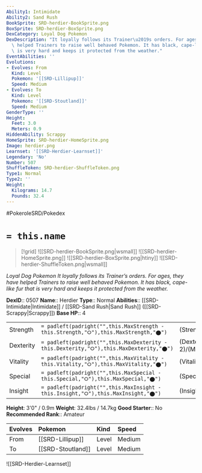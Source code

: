 ```yaml
---
Ability1: Intimidate
Ability2: Sand Rush
BookSprite: SRD-herdier-BookSprite.png
BoxSprite: SRD-herdier-BoxSprite.png
DexCategory: Loyal Dog Pokemon
DexDescription: "It loyally follows its Trainer\u2019s orders. For ages, they have\
  \ helped Trainers to raise well behaved Pokemon. It has black, cape-like fur that\
  \ is very hard and keeps it protected from the weather."
EventAbilities: ''
Evolutions:
- Evolves: From
  Kind: Level
  Pokemon: '[[SRD-Lillipup]]'
  Speed: Medium
- Evolves: To
  Kind: Level
  Pokemon: '[[SRD-Stoutland]]'
  Speed: Medium
GenderType: ''
Height:
  Feet: 3.0
  Meters: 0.9
HiddenAbility: Scrappy
HomeSprite: SRD-herdier-HomeSprite.png
Image: herdier.png
Learnset: '[[SRD-Herdier-Learnset]]'
Legendary: 'No'
Number: 507
ShuffleToken: SRD-herdier-ShuffleToken.png
Type1: Normal
Type2: ''
Weight:
  Kilograms: 14.7
  Pounds: 32.4
---
```


#PokeroleSRD/Pokedex

# `= this.name`

> [!grid]
> ![[SRD-herdier-BookSprite.png|wsmall]]
> ![[SRD-herdier-HomeSprite.png]]
> ![[SRD-herdier-BoxSprite.png|htiny]]
> ![[SRD-herdier-ShuffleToken.png|wsmall]]


*Loyal Dog Pokemon*
*It loyally follows its Trainer’s orders. For ages, they have helped Trainers to raise well behaved Pokemon. It has black, cape-like fur that is very hard and keeps it protected from the weather.*

**DexID**:: 0507
**Name**:: Herdier
**Type**:: Normal
**Abilities**:: [[SRD-Intimidate|Intimidate]] / [[SRD-Sand Rush|Sand Rush]] ([[SRD-Scrappy|Scrappy]])
**Base HP**:: 4

|           |                                                                                        |                                          |
| --------- | -------------------------------------------------------------------------------------- | ---------------------------------------- |
| Strength  | `= padleft(padright("",this.MaxStrength - this.Strength,"⭘"),this.MaxStrength,"⬤")`    | (Strength::2)/(MaxStrength::5)   |
| Dexterity | `= padleft(padright("",this.MaxDexterity - this.Dexterity,"⭘"),this.MaxDexterity,"⬤")` | (Dexterity:: 2)/(MaxDexterity::4) |
| Vitality  | `= padleft(padright("",this.MaxVitality - this.Vitality,"⭘"),this.MaxVitality,"⬤")`    | (Vitality::2)/(MaxVitality::4)   |
| Special   | `= padleft(padright("",this.MaxSpecial - this.Special,"⭘"),this.MaxSpecial,"⬤")`       | (Special::1)/(MaxSpecial::3)     |
| Insight   | `= padleft(padright("",this.MaxInsight - this.Insight,"⭘"),this.MaxInsight,"⬤")`       | (Insight::2)/(MaxInsight::4)     |

**Height**: 3'0" / 0.9m
**Weight**: 32.4lbs / 14.7kg
**Good Starter**:: No
**Recommended Rank**:: Amateur

| Evolves   | Pokemon           | Kind   | Speed   |
|:----------|:------------------|:-------|:--------|
| From      | [[SRD-Lillipup]]  | Level  | Medium  |
| To        | [[SRD-Stoutland]] | Level  | Medium  |

![[SRD-Herdier-Learnset]]
